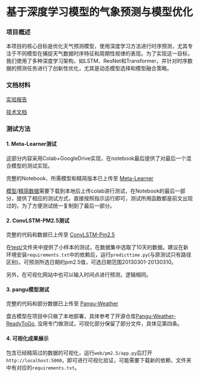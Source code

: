 # 基于深度学习模型的气象预测与模型优化

### 项目概述

本项目的核心目标是优化天气预测模型，使用深度学习方法进行时序预测，尤其专注于不同模型在捕捉天气数据时序特征和周期性规律的表现。为了实现这一目标，我们使用了多种深度学习架构，如LSTM、ResNet和Transformer，并针对时序数据的预测任务进行了创新性优化，尤其是动态模型选择和模型融合策略。

### 文档材料

 [实验报告](基于深度学习模型的气象预测与模型优化_实验报告.md) 

 [技术文档](基于深度学习模型的气象预测与模型优化_技术文档.md) 



### 测试方法

#### 1. Meta-Learner测试

这部分内容采用Colab+GoogleDrive实现，在notebook最后提供了对最后一个混合模型的测试实现。

完整的Notebook、所需模型和精简版本已上传至 [Meta-Learner](https://github.com/PiggySusie/Climate-Prediction/tree/master/Meta-Learner) 

[模型](https://github.com/PiggySusie/Climate-Prediction/tree/master/Meta-Learner/model)/[精简数据](https://github.com/PiggySusie/Climate-Prediction/tree/master/Meta-Learner/data)需要下载到本地后上传colab进行测试，在Notebook的最后一部分，提供了相应的测试方式，直接按照指示运行即可，测试所用函数都是前文出现过的，为了方便测试统一复制到了最后一部分。



#### 2. ConvLSTM-PM2.5测试

完整的代码和数据已上传至 [ConvLSTM-Pm2.5](https://github.com/PiggySusie/Climate-Prediction/tree/master/ConvLSTM-Pm2.5) 

在[test/](https://github.com/PiggySusie/Climate-Prediction/tree/master/test)文件夹中提供了小样本的测试，在数据集中选取了10天的数据。建议在新环境安装`requirements.txt`中的依赖后，运行`predicttime.py`(与原测试只有路径区别)，可预测所选日期的pm2.5值，可选日期范围20130301-20130310。

另外，在可视化网站中也可以输入时间点进行预测，逻辑相同。



#### 3. pangu模型测试

完整的代码和部分数据已上传至 [Pangu-Weather](https://github.com/PiggySusie/Climate-Prediction/tree/master/Pangu-Weather) 

盘古模型在项目中只做了本地部署，具体参考了开源仓库[Pangu-Weather-ReadyToGo](https://github.com/HaxyMoly/Pangu-Weather-ReadyToGo), 没用专门做测试，可视化部分保留了部分文件，具体见第四条。



#### 4. 可视化成果展示

包含已经精简过的数据的可视化，运行`web/pm2.5/app.py`后打开`http://localhost:5000`，即可进行可视化验证，可能需要下载新的依赖，文件夹中有对应的`requirements.txt`。

